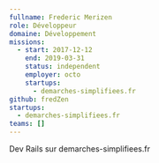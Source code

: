 ```yaml
---
fullname: Frederic Merizen
role: Développeur
domaine: Développement
missions:
  - start: 2017-12-12
    end: 2019-03-31
    status: independent
    employer: octo
    startups:
      - demarches-simplifiees.fr
github: fredZen
startups:
  - demarches-simplifiees.fr
teams: []
---
```

Dev Rails sur demarches-simplifiees.fr